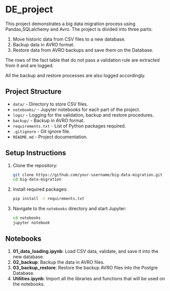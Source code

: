 # DE_project

This project demonstrates a big data migration process using Pandas,SQLalchemy and Avro. The project is divided into three parts:

1. Move historic data from CSV files to a new database.
2. Backup data in AVRO format.
3. Restore data from AVRO backups and save them on the Database.

The rows of the fact table that do not pass a validation rule are extracted from it and are logged.

All the backup and restore processes are also logged accordingly.

## Project Structure

- `data/` - Directory to store CSV files.
- `notebooks/` - Jupyter notebooks for each part of the project.
- `logs/` - Logging for the validation, backup and restore procedures.
- `backup/` - Backup in AVRO format.
- `requirements.txt` - List of Python packages required.
- `.gitignore` - Git ignore file.
- `README.md` - Project documentation.

## Setup Instructions

1. Clone the repository:
    ```bash
    git clone https://github.com/your-username/big-data-migration.git
    cd big-data-migration
    ```

2. Install required packages:
    ```bash
    pip install -r requirements.txt
    ```

3. Navigate to the `notebooks` directory and start Jupyter:
    ```bash
    cd notebooks
    jupyter notebook
    ```

## Notebooks

1. **01_data_loading.ipynb**: Load CSV data, validate, and save it into the new database.
2. **02_backup**: Backup the data in AVRO files.
2. **03_backup_restore**: Restore the backup AVRO files into the Postgre Database.
4. **Utilities.ipynb**: Import all the libraries and functions that will be used on the notebooks.

